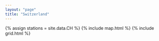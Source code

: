 ```yaml
---
layout: "page"
title: "Switzerland"
---
```

{% assign stations = site.data.CH %}
{% include map.html %}
{% include grid.html %}